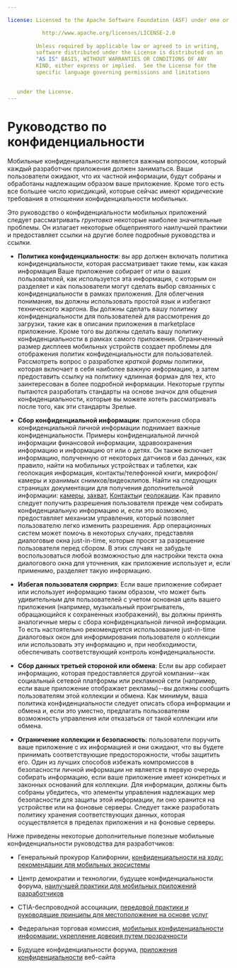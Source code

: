 ```yaml
---

license: Licensed to the Apache Software Foundation (ASF) under one or more contributor license agreements. See the NOTICE file distributed with this work for additional information regarding copyright ownership. The ASF licenses this file to you under the Apache License, Version 2.0 (the "License"); you may not use this file except in compliance with the License. You may obtain a copy of the License at

           http://www.apache.org/licenses/LICENSE-2.0
    
         Unless required by applicable law or agreed to in writing,
         software distributed under the License is distributed on an
         "AS IS" BASIS, WITHOUT WARRANTIES OR CONDITIONS OF ANY
         KIND, either express or implied.  See the License for the
         specific language governing permissions and limitations
    

   under the License.
---
```


# Руководство по конфиденциальности

Мобильные конфиденциальности является важным вопросом, который каждый разработчик приложения должен заниматься. Ваши пользователи ожидают, что их частной информации, будут собраны и обработаны надлежащим образом ваше приложение. Кроме того есть все большее число юрисдикций, которые сейчас имеют юридические требования в отношении конфиденциальности мобильных.

Это руководство о конфиденциальности мобильных приложений следует рассматривать *грунтовка* некоторые наиболее значительные проблемы. Он излагает некоторые общепринятого наилучшей практики и предоставляет ссылки на другие более подробные руководства и ссылки.

*   **Политика конфиденциальности**: вы app должен включать политика конфиденциальности, которая рассматривает такие темы, как какая информация Ваше приложение собирает от или о ваших пользователей, как используется эта информация, с которым он разделяет и как пользователи могут сделать выбор связанных с конфиденциальности в рамках приложения. Для облегчения понимания, вы должны использовать простой язык и избегают технического жаргона. Вы должны сделать вашу политику конфиденциальности для пользователей для рассмотрения до загрузки, такие как в описании приложения в marketplace приложение. Кроме того вы должны сделать вашу политику конфиденциальности в рамках самого приложения. Ограниченный размер дисплеев мобильных устройств создает проблемы для отображения политик конфиденциальности для пользователей. Рассмотреть вопрос о разработке *краткой формы* политики, которая включает в себя наиболее важную информацию, а затем предоставить ссылку на политику «длинная форма» для тех, кто заинтересован в более подробной информации. Некоторые группы пытаются разработать стандарты на основе значок для общения конфиденциальности, которые вы можете хотеть рассматривать после того, как эти стандарты Зрелые.

*   **Сбор конфиденциальной информации**: приложения сбора конфиденциальной личной информации поднимает важные конфиденциальности. Примеры конфиденциальной личной информации финансовой информации, здравоохранения информацию и информацию от или о детях. Он также включает информацию, полученную от некоторых датчиков и баз данных, как правило, найти на мобильных устройствах и таблетки, как геолокация информация, контакты/телефонной книги, микрофон/камеры и хранимых снимков/видеоклипов. Найти на следующих страницах документации для получения дополнительной информации: [камеры][1], [захват][2], [Контакты][3]и [геолокации][4]. Как правило следует получить разрешения пользователя прежде чем собирать конфиденциальную информацию и, если это возможно, предоставляет механизм управления, который позволяет пользователю легко изменить разрешения. App операционных систем может помочь в некоторых случаях, представляя диалоговые окна just-in-time, которые просят за разрешение пользователя перед сбором. В этих случаях не забудьте воспользоваться любой возможностью для настройки текста окна диалогового окна для уточнения, как приложение использует и, если применимо, разделяет такую информацию.

*   **Избегая пользователя сюрприз**: Если ваше приложение собирает или использует информацию таким образом, что может быть удивительным для пользователей с учетом основная цель вашего приложения (например, музыкальный проигрыватель, обращающийся к сохраненных изображений), вы должны принять аналогичные меры с сбора конфиденциальной личной информации. То есть настоятельно рекомендуется использование just-in-time диалоговых окон для информирования пользователя о коллекции или использовать эту информацию и, при необходимости, обеспечивать соответствующий контроль конфиденциальности.

*   **Сбор данных третьей стороной или обмена**: Если вы app собирает информацию, которая предоставляется другой компании--как социальный сетевой платформы или рекламной сети (например, если ваше приложение отображает рекламы)--вы должны сообщить пользователям этой коллекции и обмена. Как минимум, ваша политика конфиденциальности следует описать сбора информации и обмена и, если это уместно, предлагать пользователям возможность управления или отказаться от такой коллекции или обмена.

*   **Ограничение коллекции и безопасность**: пользователи поручить ваше приложение с их информацией и они ожидают, что вы будете принимать соответствующие предосторожности, чтобы защитить его. Один из лучших способов избежать компромиссов в безопасности личной информации не является в первую очередь собирать информацию, если ваше приложение имеет конкретных и законных оснований для коллекции. Для информации, должны быть собраны убедитесь, что элементы управления надлежащих мер безопасности для защиты этой информации, ли оно хранится на устройстве или на фоновые серверы. Следует также разработать политику хранения соответствующих данных, которая осуществляется в пределах приложения и на фоновые серверы.

 [1]: cordova_camera_camera.md.html
 [2]: cordova_media_capture_capture.md.html
 [3]: cordova_contacts_contacts.md.html
 [4]: cordova_geolocation_geolocation.md.html

Ниже приведены некоторые дополнительные полезные мобильные конфиденциальности руководства для разработчиков:

*   Генеральный прокурор Калифорнии, [конфиденциальности на ходу: рекомендации для мобильных экосистемы][5]

*   Центр демократии и технологии, будущее конфиденциальности форума, [наилучшей практики для мобильных приложений разработчиков][6]

*   CTIA-беспроводной ассоциации, [передовой практики и руководящие принципы для местоположение на основе услуг][7]

*   Федеральная торговая комиссия, [мобильных конфиденциальности информации: укрепление доверия путем прозрачности][8]

*   Будущее конфиденциальности форума, [приложения конфиденциальности][9] веб-сайта

 [5]: http://oag.ca.gov/sites/all/files/pdfs/privacy/privacy_on_the_go.pdf
 [6]: http://www.futureofprivacy.org/wp-content/uploads/Best-Practices-for-Mobile-App-Developers_Final.pdf
 [7]: http://www.ctia.org/business_resources/wic/index.cfm/AID/11300
 [8]: http://www.ftc.gov/os/2013/02/130201mobileprivacyreport.pdf
 [9]: http://www.applicationprivacy.org